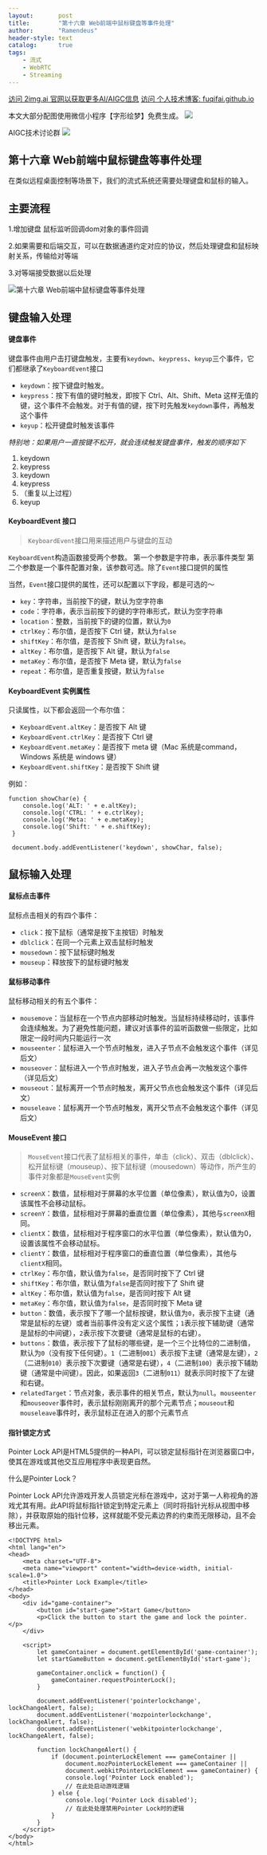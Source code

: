 ```yaml
---
layout:       post
title:        "第十六章 Web前端中鼠标键盘等事件处理"
author:       "Ramendeus"
header-style: text
catalog:      true
tags:
    - 流式
    - WebRTC
    - Streaming
---
```


[访问 2img.ai 官网以获取更多AI/AIGC信息](https://2img.ai)
[访问 个人技术博客: fuqifai.github.io](https://fuqifai.github.io)

本文大部分配图使用微信小程序【字形绘梦】免费生成。
![](/img/小程序码.png)

AIGC技术讨论群
![](/img/RA群永久二维码.png)

## 第十六章 Web前端中鼠标键盘等事件处理

在类似远程桌面控制等场景下，我们的流式系统还需要处理键盘和鼠标的输入。

## 主要流程

1.增加键盘 鼠标监听回调dom对象的事件回调

2.如果需要和后端交互，可以在数据通道约定对应的协议，然后处理键盘和鼠标映射关系，传输给对等端

3.对等端接受数据以后处理

![第十六章 Web前端中鼠标键盘等事件处理](https://www.shxcj.com/wp-content/uploads/2024/09/image-607.png)

## 键盘输入处理

#### 键盘事件

键盘事件由用户击打键盘触发，主要有`keydown`、`keypress`、`keyup`三个事件，它们都继承了`KeyboardEvent`接口

+   `keydown`：按下键盘时触发。
+   `keypress`：按下有值的键时触发，即按下 Ctrl、Alt、Shift、Meta 这样无值的键，这个事件不会触发。对于有值的键，按下时先触发`keydown`事件，再触发这个事件
+   `keyup`：松开键盘时触发该事件

*特别地：如果用户一直按键不松开，就会连续触发键盘事件，触发的顺序如下*

1.  keydown
2.  keypress
3.  keydown
4.  keypress
5.  （重复以上过程）
6.  keyup

#### KeyboardEvent 接口

> `KeyboardEvent`接口用来描述用户与键盘的互动

`KeyboardEvent`构造函数接受两个参数。 第一个参数是字符串，表示事件类型 第二个参数是一个事件配置对象，该参数可选。除了`Event`接口提供的属性

当然，`Event`接口提供的属性，还可以配置以下字段，都是可选的～

+   `key`：字符串，当前按下的键，默认为空字符串
+   `code`：字符串，表示当前按下的键的字符串形式，默认为空字符串
+   `location`：整数，当前按下的键的位置，默认为`0`
+   `ctrlKey`：布尔值，是否按下 Ctrl 键，默认为`false`
+   `shiftKey`：布尔值，是否按下 Shift 键，默认为`false`。
+   `altKey`：布尔值，是否按下 Alt 键，默认为`false`
+   `metaKey`：布尔值，是否按下 Meta 键，默认为`false`
+   `repeat`：布尔值，是否重复按键，默认为`false`

#### KeyboardEvent 实例属性

只读属性，以下都会返回一个布尔值：

+   `KeyboardEvent.altKey`：是否按下 Alt 键
+   `KeyboardEvent.ctrlKey`：是否按下 Ctrl 键
+   `KeyboardEvent.metaKey`：是否按下 meta 键（Mac 系统是command，Windows 系统是 windows 键）
+   `KeyboardEvent.shiftKey`：是否按下 Shift 键

例如：

```
function showChar(e) {  
    console.log('ALT: ' + e.altKey);  
    console.log('CTRL: ' + e.ctrlKey);  
    console.log('Meta: ' + e.metaKey);  
    console.log('Shift: ' + e.shiftKey);
 }
 
 document.body.addEventListener('keydown', showChar, false);
```

## 鼠标输入处理

#### 鼠标点击事件

鼠标点击相关的有四个事件：

+   `click`：按下鼠标（通常是按下主按钮）时触发
+   `dblclick`：在同一个元素上双击鼠标时触发
+   `mousedown`：按下鼠标键时触发
+   `mouseup`：释放按下的鼠标键时触发

#### 鼠标移动事件

鼠标移动相关的有五个事件：

+   `mousemove`：当鼠标在一个节点内部移动时触发。当鼠标持续移动时，该事件会连续触发。为了避免性能问题，建议对该事件的监听函数做一些限定，比如限定一段时间内只能运行一次
+   `mouseenter`：鼠标进入一个节点时触发，进入子节点不会触发这个事件（详见后文）
+   `mouseover`：鼠标进入一个节点时触发，进入子节点会再一次触发这个事件（详见后文）
+   `mouseout`：鼠标离开一个节点时触发，离开父节点也会触发这个事件（详见后文）
+   `mouseleave`：鼠标离开一个节点时触发，离开父节点不会触发这个事件（详见后文）

#### MouseEvent 接口

> `MouseEvent`接口代表了鼠标相关的事件，单击（click）、双击（dblclick）、松开鼠标键（mouseup）、按下鼠标键（mousedown）等动作，所产生的事件对象都是`MouseEvent`实例

+   `screenX`：数值，鼠标相对于屏幕的水平位置（单位像素），默认值为0，设置该属性不会移动鼠标。
+   `screenY`：数值，鼠标相对于屏幕的垂直位置（单位像素），其他与`screenX`相同。
+   `clientX`：数值，鼠标相对于程序窗口的水平位置（单位像素），默认值为0，设置该属性不会移动鼠标。
+   `clientY`：数值，鼠标相对于程序窗口的垂直位置（单位像素），其他与`clientX`相同。
+   `ctrlKey`：布尔值，默认值为`false`，是否同时按下了 Ctrl 键
+   `shiftKey`：布尔值，默认值为`false`是否同时按下了 Shift 键
+   `altKey`：布尔值，默认值为`false`，是否同时按下 Alt 键
+   `metaKey`：布尔值，默认值为`false`，是否同时按下 Meta 键
+   `button`：数值，表示按下了哪一个鼠标按键，默认值为`0`，表示按下主键（通常是鼠标的左键）或者当前事件没有定义这个属性；`1`表示按下辅助键（通常是鼠标的中间键），`2`表示按下次要键（通常是鼠标的右键）。
+   `buttons`：数值，表示按下了鼠标的哪些键，是一个三个比特位的二进制值，默认为`0`（没有按下任何键）。`1`（二进制`001`）表示按下主键（通常是左键），`2`（二进制`010`）表示按下次要键（通常是右键），`4`（二进制`100`）表示按下辅助键（通常是中间键）。因此，如果返回`3`（二进制`011`）就表示同时按下了左键和右键。
+   `relatedTarget`：节点对象，表示事件的相关节点，默认为`null`。`mouseenter`和`mouseover`事件时，表示鼠标刚刚离开的那个元素节点；`mouseout`和`mouseleave`事件时，表示鼠标正在进入的那个元素节点

#### 指针锁定方式

Pointer Lock API是HTML5提供的一种API，可以锁定鼠标指针在浏览器窗口中，使其在游戏或其他交互应用程序中表现更自然。

什么是Pointer Lock？

Pointer Lock API允许游戏开发人员锁定光标在游戏中，这对于第一人称视角的游戏尤其有用。此API将鼠标指针锁定到特定元素上（同时将指针光标从视图中移除），并获取原始的指针位移，这样就能不受元素边界的约束而无限移动，且不会移出元素。

```
<!DOCTYPE html>
<html lang="en">
<head>
    <meta charset="UTF-8">
    <meta name="viewport" content="width=device-width, initial-scale=1.0">
    <title>Pointer Lock Example</title>
</head>
<body>
    <div id="game-container">
        <button id="start-game">Start Game</button>
        <p>Click the button to start the game and lock the pointer.</p>
    </div>

    <script>
        let gameContainer = document.getElementById('game-container');
        let startGameButton = document.getElementById('start-game');

        gameContainer.onclick = function() {
            gameContainer.requestPointerLock();
        }

        document.addEventListener('pointerlockchange', lockChangeAlert, false);
        document.addEventListener('mozpointerlockchange', lockChangeAlert, false);
        document.addEventListener('webkitpointerlockchange', lockChangeAlert, false);

        function lockChangeAlert() {
            if (document.pointerLockElement === gameContainer ||
                document.mozPointerLockElement === gameContainer ||
                document.webkitPointerLockElement === gameContainer) {
                console.log('Pointer Lock enabled');
                // 在此处启动游戏逻辑
            } else {
                console.log('Pointer Lock disabled');
                // 在此处处理禁用Pointer Lock时的逻辑
            }
        }
    </script>
</body>
</html>
```

